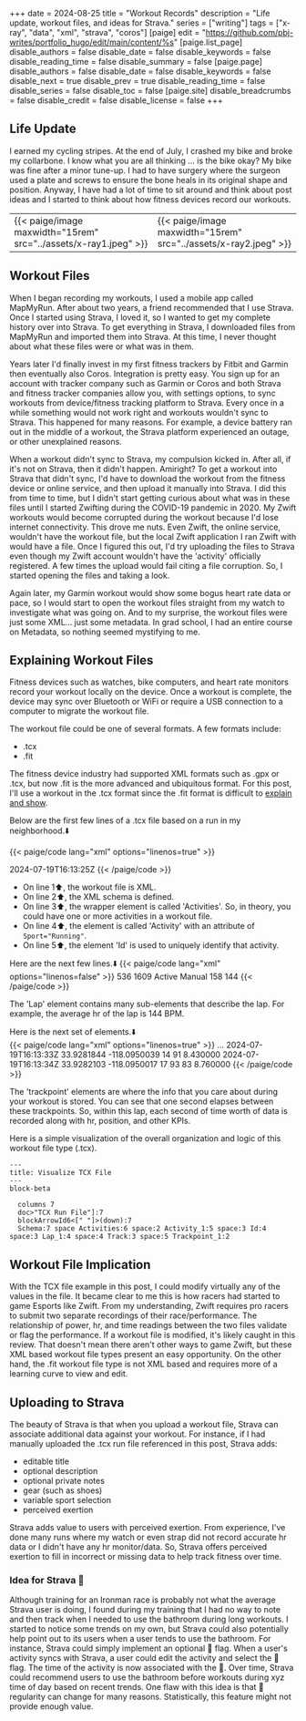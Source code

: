 +++
date = 2024-08-25
title = "Workout Records"
description = "Life update, workout files, and ideas for Strava."
series = ["writing"]
tags = ["x-ray", "data", "xml", "strava", "coros"]
[paige]
edit = "https://github.com/pbj-writes/portfolio_hugo/edit/main/content/%s"
[paige.list_page]
disable_authors = false
disable_date = false
disable_keywords = false
disable_reading_time = false
disable_summary = false
[paige.page]
disable_authors = false
disable_date = false
disable_keywords = false
disable_next = true
disable_prev = true
disable_reading_time = false
disable_series = false
disable_toc = false
[paige.site]
disable_breadcrumbs = false
disable_credit = false
disable_license = false
+++

## Life Update
I earned my cycling stripes. At the end of July, I crashed my bike and broke my collarbone. I know what you are all thinking ... is the bike okay? My bike was fine after a minor tune-up. I had to have surgery where the surgeon used a plate and screws to ensure the bone heals in its original shape and position. Anyway, I have had a lot of time to sit around and think about post ideas and I started to think about how fitness devices record our workouts.

|   |   |
|---|---|
| {{< paige/image maxwidth="15rem" src="../assets/x-ray1.jpeg" >}}   | {{< paige/image maxwidth="15rem" src="../assets/x-ray2.jpeg" >}}   | 

## Workout Files
When I began recording my workouts, I used a mobile app called MapMyRun. After about two years, a friend recommended that I use Strava. Once I started using Strava, I loved it, so I wanted to get my complete history over into Strava. To get everything in Strava, I downloaded files from MapMyRun and imported them into Strava. At this time, I never thought about what these files were or what was in them.

Years later I'd finally invest in my first fitness trackers by Fitbit and Garmin then eventually also Coros. Integration is pretty easy. You sign up for an account with tracker company such as Garmin or Coros and both Strava and fitness tracker companies allow you, with settings options, to sync workouts from device/fitness tracking platform to Strava. Every once in a while something would not work right and workouts wouldn't sync to Strava. This happened for many reasons. For example, a device battery ran out in the middle of a workout, the Strava platform experienced an outage, or other unexplained reasons. 

When a workout didn't sync to Strava, my compulsion kicked in. After all, if it's not on Strava, then it didn't happen. Amiright? To get a workout into Strava that didn't sync, I'd have to download the workout from the fitness device or online service, and then upload it manually into Strava. I did this from time to time, but I didn't start getting curious about what was in these files until I started Zwifting during the COVID-19 pandemic in 2020. My Zwift workouts would become corrupted during the workout because I'd lose internet connectivity. This drove me nuts. Even Zwift, the online service, wouldn't have the workout file, but the local Zwift application I ran Zwift with would have a file. Once I figured this out, I'd try uploading the files to Strava even though my Zwift account wouldn't have the 'activity' officially registered. A few times the upload would fail citing a file corruption. So, I started opening the files and taking a look. 

Again later, my Garmin workout would show some bogus heart rate data or pace, so I would start to open the workout files straight from my watch to investigate what was going on. And to my surprise, the workout files were just some XML... just some metadata. In grad school, I had an entire course on Metadata, so nothing seemed mystifying to me.

## Explaining Workout Files
Fitness devices such as watches, bike computers, and heart rate monitors record your workout locally on the device. Once a workout is complete, the device may sync over Bluetooth or WiFi or require a USB connection to a computer to migrate the workout file. 

The workout file could be one of several formats. A few formats include:
- .tcx
- .fit

The fitness device industry had supported XML formats such as .gpx or .tcx, but now .fit is the more advanced and ubiquitous format. For this post, I'll use a workout in the .tcx format since the .fit format is difficult to [explain and show](https://developer.garmin.com/fit/overview/).

Below are the first few lines of a .tcx file based on a run in my neighborhood.⬇️ 

 {{< paige/code lang="xml" options="linenos=true" >}}
<?xml version="1.0" encoding="UTF-8"?>
<TrainingCenterDatabase xsi:schemaLocation="http://www.garmin.com/xmlschemas/TrainingCenterDatabase/v2 http://www.garmin.com/xmlschemas/TrainingCenterDatabasev2.xsd" xmlns:ns5="http://www.garmin.com/xmlschemas/ActivityGoals/v1" xmlns:ns3="http://www.garmin.com/xmlschemas/ActivityExtension/v2" xmlns:ns2="http://www.garmin.com/xmlschemas/UserProfile/v2" xmlns="http://www.garmin.com/xmlschemas/TrainingCenterDatabase/v2" xmlns:xsi="http://www.w3.org/2001/XMLSchema-instance" xmlns:ns4="http://www.garmin.com/xmlschemas/ProfileExtension/v1">
 <Activities>
  <Activity Sport="Running">
   <Id>2024-07-19T16:13:25Z</Id>
   <Lap StartTime="2024-07-19T16:13:25Z">
  {{< /paige/code >}}

- On line 1⬆️, the workout file is XML.
- On line 2⬆️, the XML schema is defined.
- On line 3⬆️, the wrapper element is called 'Activities'. So, in theory, you could have one or more activities in a workout file.
- On line 4⬆️, the element is called 'Activity' with an attribute of `Sport="Running"`.
- On line 5⬆️, the element 'Id' is used to uniquely identify that activity.

Here are the next few lines.⬇️
{{< paige/code lang="xml" options="linenos=false" >}}
   <Lap StartTime="2024-07-19T16:13:25Z">
    <TotalTimeSeconds>536</TotalTimeSeconds>
    <DistanceMeters>1609</DistanceMeters>
    <Intensity>Active</Intensity>
    <TriggerMethod>Manual</TriggerMethod>
    <MaximumHeartRateBpm>
     <Value>158</Value>
    </MaximumHeartRateBpm>
    <AverageHeartRateBpm>
     <Value>144</Value>
    </AverageHeartRateBpm>
{{< /paige/code >}}

The 'Lap' element contains many sub-elements that describe the lap. For example, the average hr of the lap is 144 BPM.

Here is the next set of elements.⬇️   
{{< paige/code lang="xml" options="linenos=true" >}}
    <Track>
     ...
     <Trackpoint>
      <Time>2024-07-19T16:13:33Z</Time>
      <Position>
       <LatitudeDegrees>33.9281844</LatitudeDegrees>
       <LongitudeDegrees>-118.0950039</LongitudeDegrees>
      </Position>
      <DistanceMeters>14</DistanceMeters>
      <HeartRateBpm>
       <Value>91</Value>
      </HeartRateBpm>
      <Extensions>
       <Speed>8.430000</Speed>
      </Extensions>
     </Trackpoint>
     <Trackpoint>
      <Time>2024-07-19T16:13:34Z</Time>
      <Position>
       <LatitudeDegrees>33.9282103</LatitudeDegrees>
       <LongitudeDegrees>-118.0950017</LongitudeDegrees>
      </Position>
      <DistanceMeters>17</DistanceMeters>
      <HeartRateBpm>
       <Value>93</Value>
      </HeartRateBpm>
      <Cadence>83</Cadence>
      <Extensions>
       <Speed>8.760000</Speed>
      </Extensions>
     </Trackpoint>
{{< /paige/code >}}

The 'trackpoint' elements are where the info that you care about during your workout is stored. You can see that one second elapses between these trackpoints. So, within this lap, each second of time worth of data is recorded along with hr, position, and other KPIs.

Here is a simple visualization of the overall organization and logic of this workout file type (.tcx).
 <script async src="https://unpkg.com/mermaid/dist/mermaid.min.js"></script>   
```mermaid
---
title: Visualize TCX File
---
block-beta

  columns 7
  doc>"TCX Run File"]:7
  blockArrowId6<[" "]>(down):7
  Schema:7 space Activities:6 space:2 Activity_1:5 space:3 Id:4 space:3 Lap_1:4 space:4 Track:3 space:5 Trackpoint_1:2

```

## Workout File Implication
With the TCX file example in this post, I could modify virtually any of the values in the file. It became clear to me this is how racers had started to game Esports like Zwift. From my understanding, Zwift requires pro racers to submit two separate recordings of their race/performance. The relationship of power, hr, and time readings between the two files validate or flag the performance. If a workout file is modified, it's likely caught in this review. That doesn't mean there aren't other ways to game Zwift, but these XML based workout file types present an easy opportunity. On the other hand, the .fit workout file type is not XML based and requires more of a learning curve to view and edit. 

## Uploading to Strava
The beauty of Strava is that when you upload a workout file, Strava can associate additional data against your workout. For instance, if I had manually uploaded the .tcx run file referenced in this post, Strava adds:
- editable title
- optional description
- optional private notes
- gear (such as shoes)
- variable sport selection
- perceived exertion

Strava adds value to users with perceived exertion. From experience, I've done many runs where my watch or even strap did not record accurate hr data or I didn't have any hr monitor/data. So, Strava offers perceived exertion to fill in incorrect or missing data to help track fitness over time. 

### Idea for Strava 💩
Although training for an Ironman race is probably not what the average Strava user is doing, I found during my training that I had no way to note and then track when I needed to use the bathroom during long workouts. I started to notice some trends on my own, but Strava could also potentially help point out to its users when a user tends to use the bathroom. For instance, Strava could simply implement an optional 💩 flag. When a user's activity syncs with Strava, a user could edit the activity and select the 💩 flag. The time of the activity is now associated with the 💩. Over time, Strava could recommend users to use the bathroom before workouts during xyz time of day based on recent trends. One flaw with this idea is that 💩 regularity can change for many reasons. Statistically, this feature might not provide enough value. 